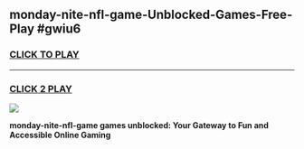 
## monday-nite-nfl-game-Unblocked-Games-Free-Play #gwiu6
<h3>
<a href="https://us.freeplayer.one?title=monday-nite-nfl-game&ref=9M">CLICK TO PLAY</a></h3>
<hr>

<h3>
<a href="https://us.freeplayer.one?title=monday-nite-nfl-game&ref=9M">CLICK 2 PLAY</a>
  
</h3>

<a href="https://us.freeplayer.one?title=monday-nite-nfl-game&ref=9M"><img src="https://clearcache.store/games.png"></a>


**monday-nite-nfl-game games unblocked: Your Gateway to Fun and Accessible Online Gaming**
